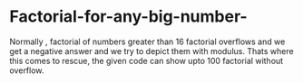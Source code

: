 # Factorial-for-any-big-number-
Normally , factorial of numbers greater than 16 factorial overflows and we get a negative answer and we try to depict them with modulus.
Thats where this comes to rescue, the given code can show upto 100 factorial without overflow.

